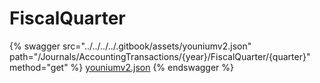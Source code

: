 # FiscalQuarter

{% swagger src="../../../../.gitbook/assets/youniumv2.json" path="/Journals/AccountingTransactions/{year}/FiscalQuarter/{quarter}" method="get" %}
[youniumv2.json](../../../../.gitbook/assets/youniumv2.json)
{% endswagger %}
